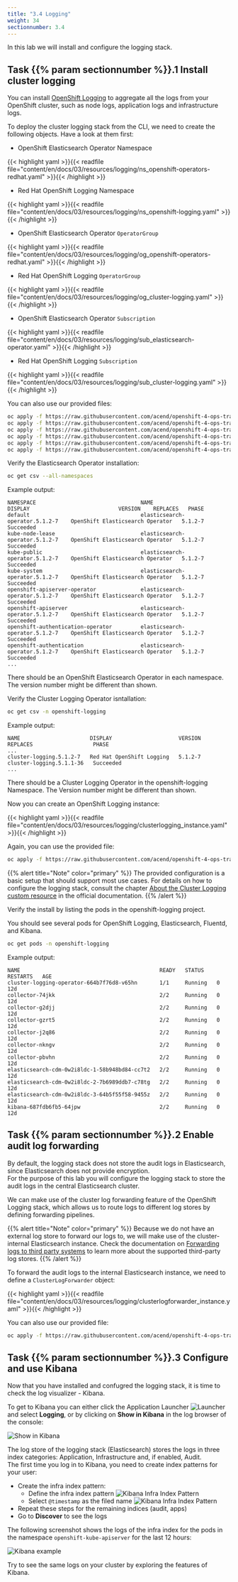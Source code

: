 ```yaml
---
title: "3.4 Logging"
weight: 34
sectionnumber: 3.4
---
```


In this lab we will install and configure the logging stack.


## Task {{% param sectionnumber %}}.1 Install cluster logging

You can install [OpenShift Logging](https://docs.openshift.com/container-platform/latest/logging/cluster-logging.html) to aggregate all the logs from your OpenShift cluster, such as node logs, application logs and infrastructure logs.

To deploy the cluster logging stack from the CLI, we need to create the following objects. Have a look at them first:

* OpenShift Elasticsearch Operator Namespace

{{< highlight yaml >}}{{< readfile file="content/en/docs/03/resources/logging/ns_openshift-operators-redhat.yaml" >}}{{< /highlight >}}

* Red Hat OpenShift Logging Namespace

{{< highlight yaml >}}{{< readfile file="content/en/docs/03/resources/logging/ns_openshift-logging.yaml" >}}{{< /highlight >}}

* OpenShift Elasticsearch Operator `OperatorGroup`

{{< highlight yaml >}}{{< readfile file="content/en/docs/03/resources/logging/og_openshift-operators-redhat.yaml" >}}{{< /highlight >}}

* Red Hat OpenShift Logging `OperatorGroup`

{{< highlight yaml >}}{{< readfile file="content/en/docs/03/resources/logging/og_cluster-logging.yaml" >}}{{< /highlight >}}

* OpenShift Elasticsearch Operator `Subscription`

{{< highlight yaml >}}{{< readfile file="content/en/docs/03/resources/logging/sub_elasticsearch-operator.yaml" >}}{{< /highlight >}}

* Red Hat OpenShift Logging `Subscription`

{{< highlight yaml >}}{{< readfile file="content/en/docs/03/resources/logging/sub_cluster-logging.yaml" >}}{{< /highlight >}}

You can also use our provided files:

```bash
oc apply -f https://raw.githubusercontent.com/acend/openshift-4-ops-training/main/content/en/docs/03/resources/logging/ns_openshift-operators-redhat.yaml
oc apply -f https://raw.githubusercontent.com/acend/openshift-4-ops-training/main/content/en/docs/03/resources/logging/ns_openshift-logging.yaml
oc apply -f https://raw.githubusercontent.com/acend/openshift-4-ops-training/main/content/en/docs/03/resources/logging/og_openshift-operators-redhat.yaml
oc apply -f https://raw.githubusercontent.com/acend/openshift-4-ops-training/main/content/en/docs/03/resources/logging/og_cluster-logging.yaml
oc apply -f https://raw.githubusercontent.com/acend/openshift-4-ops-training/main/content/en/docs/03/resources/logging/sub_elasticsearch-operator.yaml
oc apply -f https://raw.githubusercontent.com/acend/openshift-4-ops-training/main/content/en/docs/03/resources/logging/sub_cluster-logging.yaml
```

Verify the Elasticsearch Operator installation:

```bash
oc get csv --all-namespaces
```

Example output:

```
NAMESPACE                                 NAME                              DISPLAY                            VERSION    REPLACES   PHASE
default                                   elasticsearch-operator.5.1.2-7    OpenShift Elasticsearch Operator   5.1.2-7               Succeeded
kube-node-lease                           elasticsearch-operator.5.1.2-7    OpenShift Elasticsearch Operator   5.1.2-7               Succeeded
kube-public                               elasticsearch-operator.5.1.2-7    OpenShift Elasticsearch Operator   5.1.2-7               Succeeded
kube-system                               elasticsearch-operator.5.1.2-7    OpenShift Elasticsearch Operator   5.1.2-7               Succeeded
openshift-apiserver-operator              elasticsearch-operator.5.1.2-7    OpenShift Elasticsearch Operator   5.1.2-7               Succeeded
openshift-apiserver                       elasticsearch-operator.5.1.2-7    OpenShift Elasticsearch Operator   5.1.2-7               Succeeded
openshift-authentication-operator         elasticsearch-operator.5.1.2-7    OpenShift Elasticsearch Operator   5.1.2-7               Succeeded
openshift-authentication                  elasticsearch-operator.5.1.2-7    OpenShift Elasticsearch Operator   5.1.2-7               Succeeded
...
```

There should be an OpenShift Elasticsearch Operator in each namespace. The version number might be different than shown.

Verify the Cluster Logging Operator isntallation:

```bash
oc get csv -n openshift-logging
```

Example output:

```
NAME                      DISPLAY                     VERSION   REPLACES                   PHASE
...
cluster-logging.5.1.2-7   Red Hat OpenShift Logging   5.1.2-7   cluster-logging.5.1.1-36   Succeeded
...
```

There should be a Cluster Logging Operator in the openshift-logging Namespace. The Version number might be different than shown.

Now you can create an OpenShift Logging instance:

{{< highlight yaml >}}{{< readfile file="content/en/docs/03/resources/logging/clusterlogging_instance.yaml" >}}{{< /highlight >}}

Again, you can use the provided file:

```bash
oc apply -f https://raw.githubusercontent.com/acend/openshift-4-ops-training/main/content/en/docs/03/resources/logging/clusterlogging_instance.yaml
```

{{% alert title="Note" color="primary" %}}
The provided configuration is a basic setup that should support most use cases. For details on how to configure the logging stack, consult the chapter [About the Cluster Logging custom resource](https://docs.openshift.com/container-platform/latest/logging/config/cluster-logging-configuring-cr.html) in the official documentation.
{{% /alert %}}

Verify the install by listing the pods in the openshift-logging project.

You should see several pods for OpenShift Logging, Elasticsearch, Fluentd, and Kibana.

```bash
oc get pods -n openshift-logging
```

Example output:

```
NAME                                            READY   STATUS    RESTARTS   AGE
cluster-logging-operator-664b7f76d8-v65hn       1/1     Running   0          12d
collector-74jkk                                 2/2     Running   0          12d
collector-g2djj                                 2/2     Running   0          12d
collector-gzrt5                                 2/2     Running   0          12d
collector-j2q86                                 2/2     Running   0          12d
collector-nkngv                                 2/2     Running   0          12d
collector-pbvhn                                 2/2     Running   0          12d
elasticsearch-cdm-0w2i8ldc-1-58b948bd84-cc7t2   2/2     Running   0          12d
elasticsearch-cdm-0w2i8ldc-2-7b6989ddb7-c78tg   2/2     Running   0          12d
elasticsearch-cdm-0w2i8ldc-3-64b5f55f58-9455z   2/2     Running   0          12d
kibana-687fdb6fb5-64jpw                         2/2     Running   0          12d
```


## Task {{% param sectionnumber %}}.2 Enable audit log forwarding

By default, the logging stack does not store the audit logs in Elasticsearch, since Elasticsearch does not provide encryption.  
For the purpose of this lab you will configure the logging stack to store the audit logs in the central Elasticsearch cluster.

We can make use of the cluster log forwarding feature of the OpenShift Logging stack, which allows us to route logs to different log stores by defining forwarding pipelines.

{{% alert title="Note" color="primary" %}}
Because we do not have an external log store to forward our logs to, we will make use of the cluster-internal Elasticsearch instance. Check the documentation on [Forwarding logs to third party systems](https://docs.openshift.com/container-platform/latest/logging/cluster-logging-external.html) to learn more about the supported third-party log stores.
{{% /alert %}}

To forward the audit logs to the internal Elasticsearch instance, we need to define a `ClusterLogForwarder` object:

{{< highlight yaml >}}{{< readfile file="content/en/docs/03/resources/logging/clusterlogforwarder_instance.yaml" >}}{{< /highlight >}}

You can also use our provided file:

```bash
oc apply -f https://raw.githubusercontent.com/acend/openshift-4-ops-training/main/content/en/docs/03/resources/logging/clusterlogforwarder_instance.yaml
```


## Task {{% param sectionnumber %}}.3 Configure and use Kibana

Now that you have installed and confugred the logging stack, it is time to check the log visualizer - Kibana.

To get to Kibana you can either click the Application Launcher ![Launcher](../app-launcher-icon.png) and select **Logging**, or by clicking on **Show in Kibana** in the log browser of the console:

![Show in Kibana](../kibana-link.png)

The log store of the logging stack (Elasticsearch) stores the logs in three index categories: Application, Infrastructure and, if enabled, Audit.  
The first time you log in to Kibana, you need to create index patterns for your user:

* Create the infra index pattern:
  * Define the infra index pattern ![Kibana Infra Index Pattern](../kibana-define-pattern01.png)
  * Select `@timestamp` as the filed name ![Kibana Infra Index Pattern](../kibana-define-pattern02.png)
* Repeat these steps for the remaining indices (audit, apps)
* Go to **Discover** to see the logs

The following screenshot shows the logs of the infra index for the pods in the namespace `openshift-kube-apiserver` for the last 12 hours:

![Kibana example](../kibana-example.png)

Try to see the same logs on your cluster by exploring the features of Kibana.

